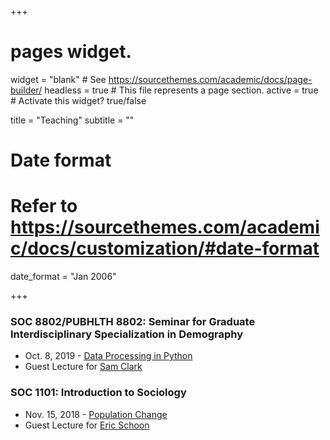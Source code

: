 +++
# pages widget.
widget = "blank"  # See https://sourcethemes.com/academic/docs/page-builder/
headless = true  # This file represents a page section.
active = true  # Activate this widget? true/false


title = "Teaching"
subtitle = ""

# Date format
#   Refer to https://sourcethemes.com/academic/docs/customization/#date-format
date_format = "Jan 2006"

+++

### SOC 8802/PUBHLTH 8802: Seminar for Graduate Interdisciplinary Specialization in Demography
+ Oct. 8, 2019 - [Data Processing in Python](/Posts/Intro_to_python.html)
+ Guest Lecture for [Sam Clark](http://www.samclark.net/) 


### SOC 1101: Introduction to Sociology
+ Nov. 15, 2018 - [Population Change](/Posts/Population.pdf)
+ Guest Lecture for [Eric Schoon](https://sociology.osu.edu/people/schoon.1)

